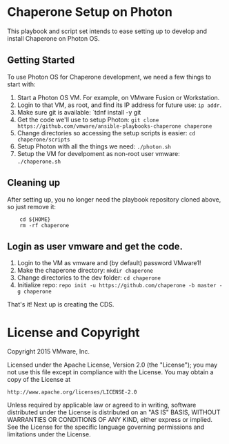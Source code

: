 Chaperone Setup on Photon
=========================
This playbook and script set intends to ease setting up to develop and install
Chaperone on Photon OS.

## Getting Started
To use Photon OS for Chaperone development, we need a few things to start with:

1. Start a Photon OS VM. For example, on VMware Fusion or Workstation.
1. Login to that VM, as root, and find its IP address for future use: `ip addr`.
1. Make sure git is available: `tdnf install -y git
1. Get the code we'll use to setup Photon: `git clone https://github.com/vmware/ansible-playbooks-chaperone chaperone`
1. Change directories so accessing the setup scripts is easier: `cd chaperone/scripts`
1. Setup Photon with all the things we need: `./photon.sh`
1. Setup the VM for develpoment as non-root user vmware: `./chaperone.sh`

## Cleaning up
After setting up, you no longer need the playbook repository cloned above,
so just remove it:
```
    cd ${HOME}
    rm -rf chaperone
```

## Login as user vmware and get the code.

1. Login to the VM as vmware and (by default) password VMware1!
1. Make the chaperone directory: `mkdir chaperone`
1. Change directories to the dev folder: `cd chaperone`
1. Initialize repo: `repo init -u https://github.com/chaperone -b master -g chaperone`

That's it! Next up is creating the CDS.

# License and Copyright

Copyright 2015 VMware, Inc.

Licensed under the Apache License, Version 2.0 (the "License");
you may not use this file except in compliance with the License.
You may obtain a copy of the License at

    http://www.apache.org/licenses/LICENSE-2.0

Unless required by applicable law or agreed to in writing, software
distributed under the License is distributed on an "AS IS" BASIS,
WITHOUT WARRANTIES OR CONDITIONS OF ANY KIND, either express or implied.
See the License for the specific language governing permissions and
limitations under the License.
